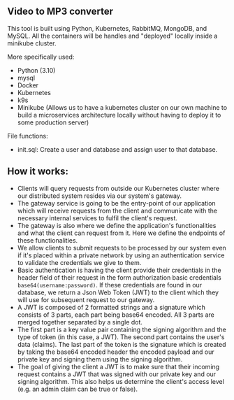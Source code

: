 ## Video to MP3 converter

This tool is built using Python, Kubernetes, RabbitMQ, MongoDB, and MySQL.
All the containers will be handles and "deployed" locally inside a minikube cluster.

More specifically used:
- Python (3.10)
- mysql
- Docker
- Kubernetes
- k9s
- Minikube (Allows us to have a kubernetes cluster on our own machine to build a microservices 
             architecture locally without having to deploy it to some production server)

File functions:
- init.sql: Create a user and database and assign user to that database.

## How it works:
- Clients will query requests from outside our Kubernetes cluster where our distributed system resides via our system's gateway.
- The gateway service is going to be the entry-point of our application which will receive requests from the client and communicate with
    the necessary internal services to fulfil the client's request.
- The gateway is also where we define the application's functionalities and what the client can request from it. Here we define the endpoints
  of these functionalities.
- We allow clients to submit requests to be processed by our system even if it's placed within a private network by using an authentication service
  to validate the credentials we give to them.
- Basic authentication is having the client provide their credentials in the header field of their request 
  in the form authorization basic credentials `base64(username:password)`. If these credentials are found in our database, we return a Json Web Token (JWT)
  to the client which they will use for subsequent request to our gateway.
- A JWT is composed of 2 formatted strings and a signature which consists of 3 parts, each part being base64 encoded. All 3 parts are merged together 
  separated by a single dot.
- The first part is a key value pair containing the signing algorithm and the type of token (in this case, a JWT). The second part contains the user's data
  (claims). The last part of the token is the signature which is created by taking the base64 encoded header the encoded payload and our private key
 and signing them using the signing algorithm.
- The goal of giving the client a JWT is to make sure that their incoming request contains a JWT that was signed with our private key and our signing algorithm.
    This also helps us determine the client's access level (e.g. an admin claim can be true or false).